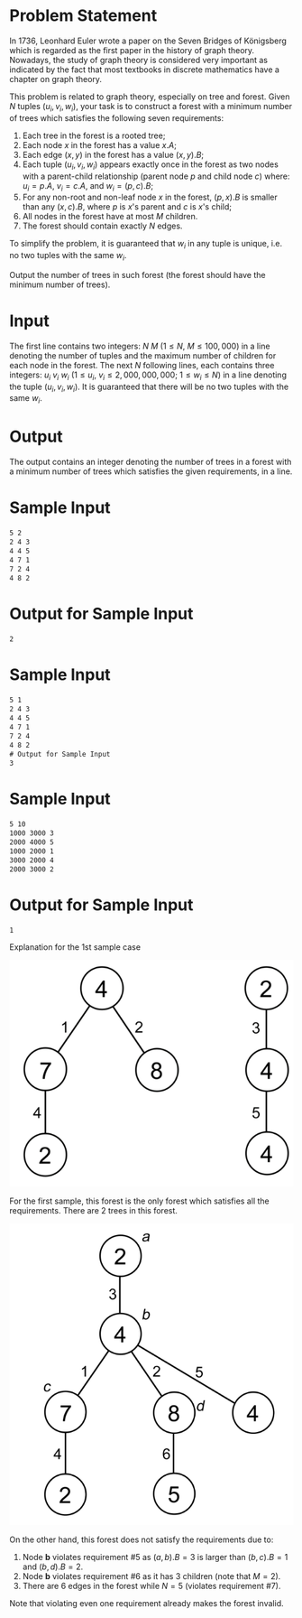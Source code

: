 # Problem Statement

In 1736, Leonhard Euler wrote a paper on the Seven Bridges of Königsberg which is regarded as the first paper in the history of graph theory. Nowadays, the study of graph theory is considered very important as indicated by the fact that most textbooks in discrete mathematics have a chapter on graph theory.

This problem is related to graph theory, especially on tree and forest. Given $N$ tuples $(u_i, v_i, w_i)$, your task is to construct a forest with a minimum number of trees which satisfies the following seven requirements:

1. Each tree in the forest is a rooted tree;
2. Each node $x$ in the forest has a value $x.A$;
3. Each edge $(x, y)$ in the forest has a value $(x, y).B$;
4. Each tuple $(u_i, v_i, w_i)$ appears exactly once in the forest as two nodes with a parent-child relationship (parent node $p$ and child node $c$) where: $u_i = p.A$, $v_i = c.A$, and $w_i = (p, c).B$;
5. For any non-root and non-leaf node $x$ in the forest, $(p, x).B$ is smaller than any $(x, c).B$, where $p$ is $x$'s parent and $c$ is $x$'s child;
6. All nodes in the forest have at most $M$ children.
7. The forest should contain exactly $N$ edges.

To simplify the problem, it is guaranteed that $w_i$ in any tuple is unique, i.e. no two tuples with the same $w_i$.

Output the number of trees in such forest (the forest should have the minimum number of trees).

# Input

The first line contains two integers: $N\ M$ ($1 \le N,\ M \le 100{,}000$) in a line denoting the number of tuples and the maximum number of children for each node in the forest. The next $N$ following lines, each contains three integers: $u_i\ v_i\ w_i$ ($1 \le u_i,\ v_i \le 2{,}000{,}000{,}000$; $1 \le w_i \le N$) in a line denoting the tuple $(u_i, v_i, w_i)$. It is guaranteed that there will be no two tuples with the same $w_i$.

# Output

The output contains an integer denoting the number of trees in a forest with a minimum number of trees which satisfies the given requirements, in a line.

# Sample Input
```
5 2
2 4 3
4 4 5
4 7 1
7 2 4
4 8 2
```
# Output for Sample Input
```
2
```
# Sample Input
```
5 1
2 4 3
4 4 5
4 7 1
7 2 4
4 8 2
# Output for Sample Input
3
```
# Sample Input
```
5 10
1000 3000 3
2000 4000 5
1000 2000 1
3000 2000 4
2000 3000 2
```
# Output for Sample Input
```
1
```
Explanation for the 1st sample case

![IMAGE](icpc-jakarta-2017-domino-1.png)

For the first sample, this forest is the only forest which satisfies all the requirements. There are 2 trees in this forest.

![IMAGE](icpc-jakarta-2017-domino-2.png)

On the other hand, this forest does not satisfy the requirements due to:

1. Node **b** violates requirement #5 as $(a,b).B = 3$ is larger than $(b,c).B = 1$ and $(b,d).B = 2$.
2. Node **b** violates requirement #6 as it has 3 children (note that $M = 2$).
3. There are 6 edges in the forest while $N = 5$ (violates requirement #7).

Note that violating even one requirement already makes the forest invalid.
